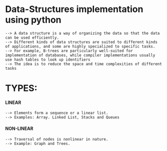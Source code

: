 # Data-Structures implementation using python

    --> A data structure is a way of organizing the data so that the data can be used efficiently.
    --> Different kinds of data structures are suited to different kinds of applications, and some are highly specialized to specific tasks.
    --> For example, B-trees are particularly well-suited for implementation of databases, while compiler implementations usually use hash tables to look up identifiers
    --> The idea is to reduce the space and time complexities of different tasks

# TYPES:
#### LINEAR
    --> Elements form a sequence or a linear list.
    --> Examples: Array. Linked List, Stacks and Queues
#### NON-LINEAR
    --> Traversal of nodes is nonlinear in nature.
    --> Example: Graph and Trees.